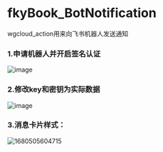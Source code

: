 # fkyBook_BotNotification
wgcloud_action用来向飞书机器人发送通知
### 1.申请机器人并开启签名认证
![image](https://user-images.githubusercontent.com/104205371/229437520-e3d3addd-ff68-40b6-918e-b45506f005b1.png)
### 2.修改key和密钥为实际数据
![image](https://user-images.githubusercontent.com/104205371/229437669-01fba0ff-24a2-4979-875f-0beaa2996491.png)

### 3.消息卡片样式：
![1680505604715](https://user-images.githubusercontent.com/104205371/229437030-0c677a74-b129-4853-b281-1a090a23f96d.jpg)
